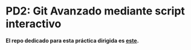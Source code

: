 # PD2: Git Avanzado mediante script interactivo

**El repo dedicado para esta práctica dirigida es [este](https://github.com/AldoLunaBueno/ej-pd2-interactive-script.git).**
